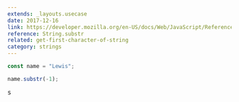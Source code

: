```yaml
---
extends: _layouts.usecase
date: 2017-12-16
link: https://developer.mozilla.org/en-US/docs/Web/JavaScript/Reference/Global_Objects/String/substr
reference: String.substr
related: get-first-character-of-string
category: strings
---
```


```javascript
const name = "Lewis";

name.substr(-1);
```

<pre class="output">s</pre>
